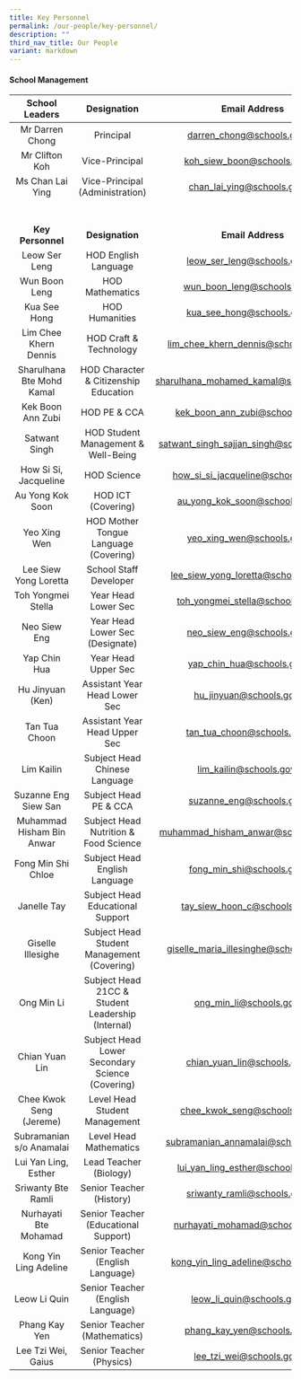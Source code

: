 ```yaml
---
title: Key Personnel
permalink: /our-people/key-personnel/
description: ""
third_nav_title: Our People
variant: markdown
---
```

#### School Management 

| School Leaders | Designation | Email Address |
|:---:|:---:|:---:|
| Mr Darren Chong | Principal | darren_chong@schools.gov.sg |
| Mr Clifton Koh | Vice-Principal | koh_siew_boon@schools.gov.sg|
| Ms Chan Lai Ying| Vice-Principal (Administration)| chan_lai_ying@schools.gov.sg |
<br><br>**Key Personnel** |  <br><br>**Designation**  | <br><br>**Email Address**  |
| Leow Ser Leng | HOD English Language | leow_ser_leng@schools.gov.sg |
| Wun Boon Leng | HOD Mathematics | wun_boon_leng@schools.gov.sg |
| Kua See Hong | HOD Humanities | kua_see_hong@schools.gov.sg |
| Lim Chee Khern Dennis | HOD Craft &amp; Technology | lim_chee_khern_dennis@schools.gov.sg |
| Sharulhana Bte Mohd Kamal | HOD Character &amp; Citizenship Education | sharulhana_mohamed_kamal@schools.gov.sg |
| Kek Boon Ann Zubi | HOD PE &amp; CCA | kek_boon_ann_zubi@schools.gov.sg |
| Satwant Singh | HOD Student Management &amp; Well-Being | satwant_singh_sajjan_singh@schools.gov.sg |
| How Si Si, Jacqueline | HOD Science | how_si_si_jacqueline@schools.gov.sg |
| Au Yong Kok Soon | HOD ICT (Covering) | au_yong_kok_soon@schools.gov.sg |
| Yeo Xing Wen | HOD Mother Tongue Language (Covering) | yeo_xing_wen@schools.gov.sg |
| Lee Siew Yong Loretta | School Staff Developer | lee_siew_yong_loretta@schools.gov.sg |
| Toh Yongmei Stella | Year Head Lower Sec | toh_yongmei_stella@schools.gov.sg |
| Neo Siew Eng | Year Head Lower Sec (Designate) | neo_siew_eng@schools.gov.sg |
| Yap Chin Hua | Year Head Upper Sec |  yap_chin_hua@schools.gov.sg|
| Hu Jinyuan (Ken) | Assistant Year Head Lower Sec |   hu_jinyuan@schools.gov.sg |
| Tan Tua Choon | Assistant Year Head Upper Sec | tan_tua_choon@schools.gov.sg |
| Lim Kailin | Subject Head Chinese Language | lim_kailin@schools.gov.sg |
| Suzanne Eng Siew San | Subject Head PE &amp; CCA | suzanne_eng@schools.gov.sg |
| Muhammad Hisham Bin Anwar | Subject Head Nutrition &amp; Food Science | muhammad_hisham_anwar@schools.gov.sg |
| Fong Min Shi Chloe | Subject Head English Language | fong_min_shi@schools.gov.sg |
| Janelle Tay | Subject Head Educational Support | tay_siew_hoon_c@schools.gov.sg |
| Giselle Illesighe | Subject Head Student Management (Covering) | giselle_maria_illesinghe@schools.gov.sg |
| Ong Min Li | Subject Head 21CC &amp; Student Leadership (Internal)  | ong_min_li@schools.gov.sg |
| Chian Yuan Lin | Subject Head Lower Secondary Science (Covering)  | chian_yuan_lin@schools.gov.sg |
| Chee Kwok Seng (Jereme) | Level Head Student Management | chee_kwok_seng@schools.gov.sg |
| Subramanian s/o Anamalai  | Level Head Mathematics | subramanian_annamalai@schools.gov.sg |
| Lui Yan Ling, Esther | Lead Teacher (Biology) | lui_yan_ling_esther@schools.gov.sg |
| Sriwanty Bte Ramli | Senior Teacher (History) | sriwanty_ramli@schools.gov.sg |
| Nurhayati Bte Mohamad | Senior Teacher (Educational Support) | nurhayati_mohamad@schools.gov.sg |
| Kong Yin Ling Adeline | Senior Teacher (English Language) | kong_yin_ling_adeline@schools.gov.sg |
| Leow Li Quin | Senior Teacher (English Language) | leow_li_quin@schools.gov.sg |
| Phang Kay Yen | Senior Teacher (Mathematics) | phang_kay_yen@schools.gov.sg |
| Lee Tzi Wei, Gaius | Senior Teacher (Physics) | lee_tzi_wei@schools.gov.sg |